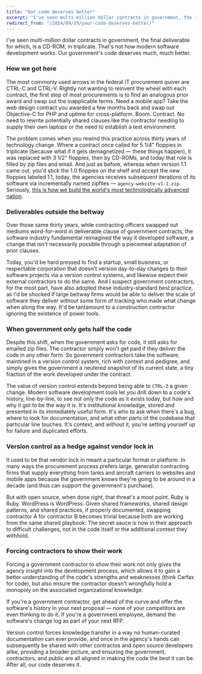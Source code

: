 ```yaml
---
title: "Our code deserves better"
excerpt: "I've seen multi-million dollar contracts in government, the final deliverable for which, is a CD-ROM, in triplicate. That's not how modern software development works, and our code deserves better."
redirect_from: "/2014/09/29/your-code-deserves-better/"
---
```


I've seen multi-million dollar contracts in government, the final deliverable for which, is a CD-ROM, in triplicate. That's not how modern software development works. Our government's code deserves much, much better.

### How we got here

The most commonly used arrows in the federal IT procurement quiver are CTRL-C and CTRL-V. Rightly not wanting to reinvent the wheel with each contract, the first step of most procurements is to find an analogous prior award and swap out the inapplicable terms. Need a mobile app? Take the web design contract you awarded a few months back and swap out Objective-C for PHP and uptime for cross-platform. Boom. Contract. No need to rewrite potentially shared clauses like the contractor needing to supply their own laptops or the need to establish a test environment.

The problem comes when you rewind this practice across thirty years of technology change. Where a contract once called for 5 1/4" floppies in triplicate (because what if it gets demagnetized — these things happen), it was replaced with 3 1/2" floppies, then by CD-ROMs, and today that role is filled by zip files and email. And just as before, whereas when version 1.1 came out, you'd stick the 1.0 floppies on the shelf and accept the new floppies labeled 1.1, today, the agencies receives subsequent iterations of its software via incrementally named zipfiles — `agency-website-v1-1.zip`. Seriously, [this is how we build the world's most technologically advanced nation](https://www.fbo.gov/index?s=opportunity&mode=form&id=7d564eb4ea5e4b763a48eb21bf5f3766&tab=core&_cview=0).

### Deliverables outside the beltway

Over those same thirty years, while contracting officers swapped out mediums word-for-word in deliverable clause of government contracts, the software industry fundamental reimagined the way it developed software, a change that isn't necessarily possible through a piecemeal adaptation of prior clauses.

Today, you'd be hard pressed to find a startup, small business, or respectable corporation that doesn't version  day-to-day changes to their software projects via a version control systems, and likewise expect their external contractors to do the same. And I suspect government contractors, for the most part, have also adopted these industry-standard best practice, as I'd be shocked if large beltway firms would be able to deliver the scale of software they deliver without some form of tracking who made what change when along the way. It'd be tantamount to a construction contractor ignoring the existence of power tools.

### When government only gets half the code

Despite this shift, when the government asks for code, it still asks for emailed zip files. The contractor simply won't get paid if they deliver the code in any other form. So government contractors take the software, maintined in a version control system, rich with context and pedigree, and simply gives the government a neutered snapshot of its current state, a tiny fraction of the work developed under the contract.

The value of version control extends beyond being able to `CTRL-Z` a given change. Modern software development tools let you drill down to a code's history, line-by-line, to see not only the code as it exists today, but how and why it got to be the way it is. It's institutional knowledge, stored and presented in its immediately useful form. It's who to ask when there's a bug, where to look for documentation, and what other parts of the codebase that particular line touches. It's context, and without it, you're setting yourself up for failure and duplicated efforts.

### Version control as a hedge against vendor lock in

It used to be that vendor lock in meant a particular format or platform. In many ways the procurement process prefers large, generalist contracting firms that supply everything from tanks and aircraft carriers to websites and mobile apps because the government knows they're going to be around in a decade (and thus can support the government's purchase).

But with open source, when done right, that threat's a moot point. Ruby is Ruby. WordPress is WordPress. Given shared frameworks, shared design patterns, and shared practices, if properly documented, swapping contractor A for contractor B becomes trivial because both are working from the same shared playbook. The secret sauce is now in their approach to difficult challenges, not in the code itself or the additional context they withhold.

### Forcing contractors to show their work

Forcing a government contractor to show their work not only gives the agency insight into the development process, which allows it to gain a better understanding of the code's strengths and weaknesses (think Carfax for code), but also ensure the contractor doesn't wrongfully hold a monopoly on the associated organizational knowledge.

If you're a government contractor, get ahead of the curve and offer the software's history in your next proposal — none of your competitors are even thinking to do it. If you're a government employee, demand the software's change log as part of your next RFP.

Version control forces knowledge transfer in a way no human-curated documentation can ever provide, and once in the agency's hands can subsequently be shared with other contractos and open source developers alike, providing a broader picture, and ensuring the government, contractors, and public are all aligned in making the code the best it can be. After all, our code deserves it.
